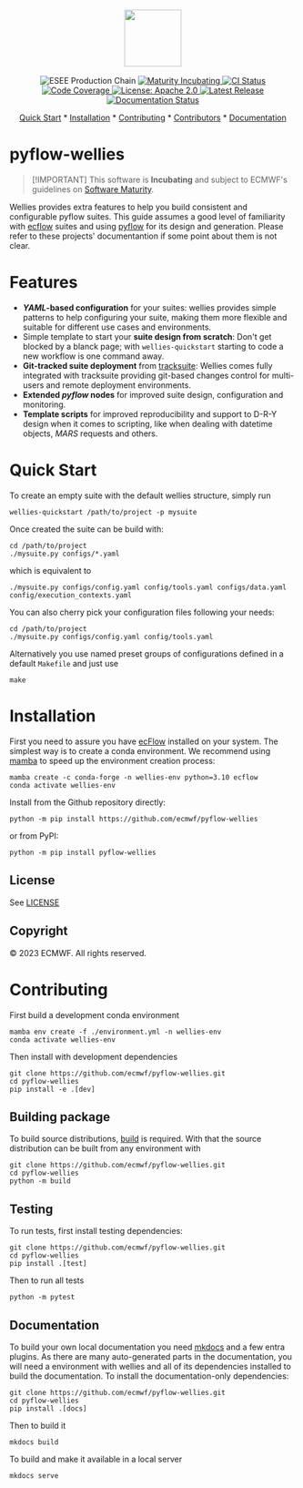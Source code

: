 <h3 align="center">
<picture>
    <source srcset="https://raw.githubusercontent.com/ecmwf/logos/refs/heads/feature/add-logo-pyflow_wellies-20250501113719/logos/pyflow/pyflow_wellies_dark.png" media="(prefers-color-scheme: dark)">
    <img src="https://raw.githubusercontent.com/ecmwf/logos/refs/heads/feature/add-logo-pyflow_wellies-20250501113719/logos/pyflow/pyflow_wellies_light.png" width="100">
  </picture>
</br>
</h3>


<p align="center">
  <img src="https://raw.githubusercontent.com/ecmwf/codex/raw/refs/heads/main/ESEE/production_chain_badge.svg" alt="ESEE Production Chain">
  <a href="https://github.com/ecmwf/codex/blob/refs/heads/main/Project%20Maturity/readme.md">
    <img src="https://img.shields.io/badge/Maturity-Incubating-lightskyblue" alt="Maturity Incubating">
  </a>

<a href="https://github.com/ecmwf/pyflow_wellies/actions/workflows/ci.yml">
    <img src="https://github.com/ecmwf/pyflow_wellies/actions/workflows/ci.yml/badge.svg" alt="CI Status">
  </a>

<a href="https://codecov.io/gh/ecmwf/pyflow_wellies">
    <img src="https://codecov.io/gh/ecmwf/pyflow_wellies/branch/develop/graph/badge.svg" alt="Code Coverage">
  </a>

  <a href="https://opensource.org/licenses/apache-2-0">
    <img src="https://img.shields.io/badge/License-Apache%202.0-blue.svg" alt="License: Apache 2.0">
  </a>

  <a href="https://github.com/ecmwf/pyflow_wellies/releases">
    <img src="https://img.shields.io/github/v/release/ecmwf/pyflow_wellies?color=blue&label=Release&style=flat-square" alt="Latest Release">
  </a>
  <a href="https://pyflow_wellies.readthedocs.io/en/latest/?badge=latest">
    <img src="https://readthedocs.org/projects/pyflow_wellies/badge/?version=latest" alt="Documentation Status">
  </a>
</p>

<p align="center">
  <a href="#quick-start">Quick Start</a> *
  <a href="#installation">Installation</a> *
  <a href="#contributing">Contributing</a> *
  <a href="#contributors">Contributors</a> *
  <a href="https://pyflow_wellies.readthedocs.io/en/latest/">Documentation</a>
</p>


# pyflow-wellies

> \[!IMPORTANT\]
> This software is **Incubating** and subject to ECMWF's guidelines on [Software Maturity](https://github.com/ecmwf/codex/raw/refs/heads/main/Project%20Maturity).

Wellies provides extra features to help you build consistent and configurable
pyflow suites. This guide assumes a good level of familiarity with
[ecflow](https://ecflow.readthedocs.io) suites and using
[pyflow](http://pyflow-workflow-generator.readthedocs.io) for its design and
generation. Please refer to these projects' documentantion if some point about
them is not clear.

# Features

- ***YAML*-based configuration** for your suites: wellies provides simple
patterns to help configuring your suite, making them more flexible and suitable for
different use cases and environments.
- Simple template to start your **suite design from scratch**: Don't get blocked
by a blanck page; with `wellies-quickstart` starting to code a new workflow is
one command away.
- **Git-tracked suite deployment** from [tracksuite](https://github.com/ecmwf/tracksuite): Wellies comes fully integrated with tracksuite providing git-based changes control for multi-users and remote deployment environments.
- **Extended *pyflow* nodes** for improved suite design, configuration and monitoring.
- **Template scripts** for improved reproducibility and support to D-R-Y design when it comes to scripting, like when dealing with datetime objects, *MARS* requests and others.

# Quick Start

To create an empty suite with the default wellies structure, simply run

```
wellies-quickstart /path/to/project -p mysuite
```

Once created the suite can be build with:

```
cd /path/to/project
./mysuite.py configs/*.yaml
```

which is equivalent to

```
./mysuite.py configs/config.yaml config/tools.yaml configs/data.yaml config/execution_contexts.yaml
```

You can also cherry pick your configuration files following your needs:

```
cd /path/to/project
./mysuite.py configs/config.yaml config/tools.yaml
```

Alternatively you use named preset groups of configurations defined in a default `Makefile` and just use

```
make
```

# Installation

First you need to assure you have [ecFlow](https://ecflow.readthedocs.io/en/latest/) installed on your system.
The simplest way is to create a conda environment. We recommend using
[mamba](https://mamba.readthedocs.io/en/latest/index.html) to speed up the environment creation process:

```
mamba create -c conda-forge -n wellies-env python=3.10 ecflow
conda activate wellies-env
```

Install from the Github repository directly:
```
python -m pip install https://github.com/ecmwf/pyflow-wellies
```
or from PyPI:
```
python -m pip install pyflow-wellies
```

## License

See [LICENSE](LICENSE)

## Copyright

© 2023 ECMWF. All rights reserved.

# Contributing

First build a development conda environment

```
mamba env create -f ./environment.yml -n wellies-env
conda activate wellies-env
```

Then install with development dependencies

```
git clone https://github.com/ecmwf/pyflow-wellies.git
cd pyflow-wellies
pip install -e .[dev]
```

## Building package

To build source distributions, [build](https://build.pypa.io/en/stable/index.html) is required.
With that the source distribution can be built from any environment with

```
git clone https://github.com/ecmwf/pyflow-wellies.git
cd pyflow-wellies
python -m build
```

## Testing

To run tests, first install testing dependencies:

```
git clone https://github.com/ecmwf/pyflow-wellies.git
cd pyflow-wellies
pip install .[test]
```

Then to run all tests
```
python -m pytest
```

## Documentation

To build your own local documentation you need [mkdocs](https://www.mkdocs.org) and a few
entra plugins. As there are many auto-generated parts in the documentation,
you will need a environment with wellies and all of its dependencies installed to build the documentation.
To install the documentation-only dependencies:

    git clone https://github.com/ecmwf/pyflow-wellies.git
    cd pyflow-wellies
    pip install .[docs]

Then to build it

    mkdocs build

To build and make it available in a local server

    mkdocs serve
